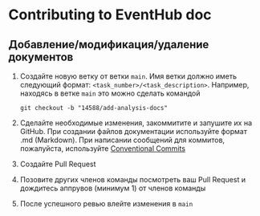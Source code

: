 # Contributing to EventHub doc

## Добавление/модификация/удаление документов

1. Создайте новую ветку от ветки `main`. Имя ветки должно иметь следующий формат: `<task_number>/<task_description>`.
Например, находясь в ветке `main` это можно сделать командой 
    ```
    git checkout -b "14588/add-analysis-docs"
    ```

2. Сделайте необходимые изменения, закоммитите и запушите их на GitHub. При создании файлов документации используйте формат .md (Markdown).
   При написании сообщений для коммитов, пожалуйста, используйте [Conventional Commits](https://www.conventionalcommits.org/en/v1.0.0/)
3. Создайте Pull Request
4. Позовите других членов команды посмотреть ваш Pull Request и дождитесь аппрувов (минимум 1) от членов команды
5. После успешного ревью влейте изменения в `main`
